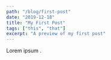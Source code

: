 ```yaml
---
path: "/blog/first-post"
date: "2019-12-18"
title: "My First Post"
tags: ["this", "that"]
excerpt: "A preview of my first post"
---
```

Lorem ipsum .